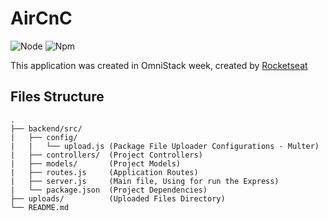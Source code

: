 # AirCnC

![Node](https://img.shields.io/badge/node-10.16.3-green) ![Npm](https://img.shields.io/badge/nvm-6.9.0-green)

This application was created in OmniStack week, created by [Rocketseat](https://rocketseat.com.br)

## Files Structure
```
.
├── backend/src/
|   ├── config/
|   |   └── upload.js (Package File Uploader Configurations - Multer)
|   ├── controllers/  (Project Controllers)
|   ├── models/       (Project Models)
|   ├── routes.js     (Application Routes)
|   ├── server.js     (Main file, Using for run the Express)
|   └── package.json  (Project Dependencies)
├── uploads/          (Uploaded Files Directory)
└── README.md
```